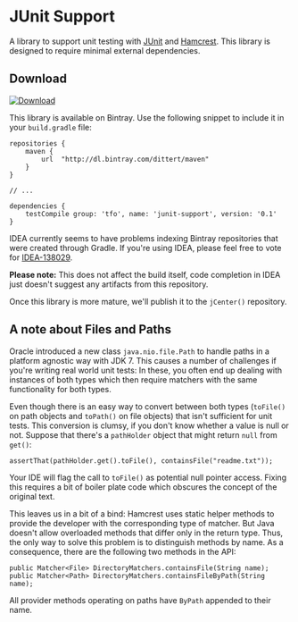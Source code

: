 # JUnit Support
A library to support unit testing with [JUnit](https://github.com/junit-team/junit) and
[Hamcrest](https://github.com/hamcrest/JavaHamcrest). This library is designed to require minimal external dependencies.

## Download
[ ![Download](https://api.bintray.com/packages/dittert/maven/tfo.junit-support/images/download.svg) ](https://bintray.com/dittert/maven/tfo.junit-support/_latestVersion)

This library is available on Bintray. Use the following snippet to include it in your `build.gradle` file:

    repositories {
        maven {
            url  "http://dl.bintray.com/dittert/maven" 
        }
    }

    // ...

    dependencies {
        testCompile group: 'tfo', name: 'junit-support', version: '0.1'
    }

IDEA currently seems to have problems indexing Bintray repositories that were created through Gradle. If you're using IDEA, please feel free to vote for [IDEA-138029](https://youtrack.jetbrains.com/issue/IDEA-138029). 

**Please note:** This does not affect the build itself, code completion in IDEA just doesn't suggest any artifacts from this repository. 

Once this library is more mature, we'll publish it to the `jCenter()` repository.

## A note about Files and Paths
Oracle introduced a new class `java.nio.file.Path` to handle paths in a platform agnostic way with JDK 7. This causes a number of challenges if you're writing real world unit tests: In these, you often end up dealing with instances of both types which then require matchers with the same functionality for both types.

Even though there is an easy way to convert between both types (`toFile()` on path objects and `toPath()` on file objects) that isn't sufficient for unit tests. This conversion is clumsy, if you don't know whether a value is null or not. Suppose that there's a `pathHolder` object that might return `null` from `get()`:

    assertThat(pathHolder.get().toFile(), containsFile("readme.txt"));

Your IDE will flag the call to `toFile()` as potential null pointer access. Fixing this requires a bit of boiler plate code which obscures the concept of the original text.

This leaves us in a bit of a bind: Hamcrest uses static helper methods to provide the developer with the corresponding type of matcher. But Java doesn't allow overloaded methods that differ only in the return type. Thus, the only way to solve this problem is to distinguish methods by name. As a consequence, there are the following two methods in the API:

    public Matcher<File> DirectoryMatchers.containsFile(String name);
    public Matcher<Path> DirectoryMatchers.containsFileByPath(String name);

All provider methods operating on paths have `ByPath` appended to their name.